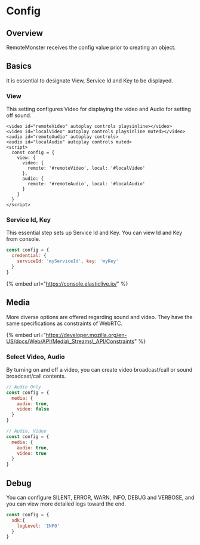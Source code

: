 # Config

## Overview

RemoteMonster receives the config value prior to creating an object.

## Basics

It is essential to designate View, Service Id and Key to be displayed.

### View

This setting configures Video for displaying the video and Audio for setting off sound.

```markup
<video id="remoteVideo" autoplay controls playsinline></video>
<video id="localVideo" autoplay controls playsinline muted></video>
<audio id="remoteAudio" autoplay controls>
<audio id="localAudio" autoplay controls muted>
<script>
  const config = {
    view: {
      video: {
        remote: '#remoteVideo', local: '#localVideo'
      },
      audio: {
        remote: '#remoteAudio', local: '#localAudio'
      }
    }
  }
</script>
```

### Service Id, Key

This essential step sets up Service Id and Key. You can view Id and Key from console.

```javascript
const config = {
  credential: {
    serviceId: 'myServiceId', key: 'myKey'
  }
}
```

{% embed url="https://console.elasticlive.io/" %}

## Media

More diverse options are offered regarding sound and video. They have the same specifications as constraints of WebRTC.

{% embed url="https://developer.mozilla.org/en-US/docs/Web/API/Media\_Streams\_API/Constraints" %}

### Select Video, Audio

By turning on and off a video, you can create video broadcast/call or sound broadcast/call contents.

```javascript
// Audio Only
const config = {
  media: {
    audio: true,
    video: false
  }
}

// Audio, Video
const config = {
  media: {
    audio: true,
    video: true
  }
}
```

## Debug

You can configure SILENT, ERROR, WARN, INFO, DEBUG and VERBOSE, and you can view more detailed logs toward the end.

```javascript
const config = {
  sdk:{
    logLevel: 'INFO'
  }
}
```



